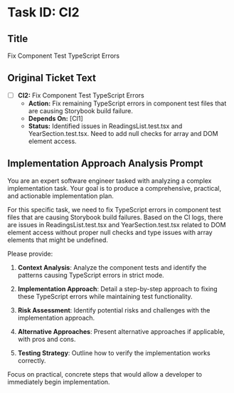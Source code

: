 # Task ID: CI2

## Title

Fix Component Test TypeScript Errors

## Original Ticket Text

- [ ] **CI2:** Fix Component Test TypeScript Errors
  - **Action:** Fix remaining TypeScript errors in component test files that are causing Storybook build failure.
  - **Depends On:** [CI1]
  - **Status:** Identified issues in ReadingsList.test.tsx and YearSection.test.tsx. Need to add null checks for array and DOM element access.

## Implementation Approach Analysis Prompt

You are an expert software engineer tasked with analyzing a complex implementation task. Your goal is to produce a comprehensive, practical, and actionable implementation plan.

For this specific task, we need to fix TypeScript errors in component test files that are causing Storybook build failures. Based on the CI logs, there are issues in ReadingsList.test.tsx and YearSection.test.tsx related to DOM element access without proper null checks and type issues with array elements that might be undefined.

Please provide:

1. **Context Analysis**: Analyze the component tests and identify the patterns causing TypeScript errors in strict mode.

2. **Implementation Approach**: Detail a step-by-step approach to fixing these TypeScript errors while maintaining test functionality.

3. **Risk Assessment**: Identify potential risks and challenges with the implementation approach.

4. **Alternative Approaches**: Present alternative approaches if applicable, with pros and cons.

5. **Testing Strategy**: Outline how to verify the implementation works correctly.

Focus on practical, concrete steps that would allow a developer to immediately begin implementation.
